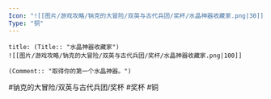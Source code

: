 ```yaml
---
Icon: "![[图片/游戏攻略/钠克的大冒险/双英与古代兵团/奖杯/水晶神器收藏家.png|30]]"
Type: "铜"
---
```

```ad-common-bronze-trophy
title: (Title:: "水晶神器收藏家")
![[图片/游戏攻略/钠克的大冒险/双英与古代兵团/奖杯/水晶神器收藏家.png|100]]

(Comment:: "取得你的第一个水晶神器。")
```

#钠克的大冒险/双英与古代兵团/奖杯 #奖杯 #铜
